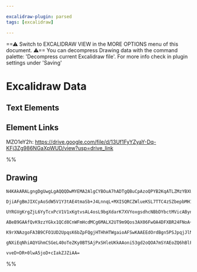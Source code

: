 ```yaml
---

excalidraw-plugin: parsed
tags: [excalidraw]

---
```

==⚠  Switch to EXCALIDRAW VIEW in the MORE OPTIONS menu of this document. ⚠== You can decompress Drawing data with the command palette: 'Decompress current Excalidraw file'. For more info check in plugin settings under 'Saving'



# Excalidraw Data
## Text Elements
## Element Links
MZO1eY2h: https://drive.google.com/file/d/13Uf1FyYZyaY-Dq-KFj3Zg986NGaXpWUD/view?usp=drive_link

%%
## Drawing
```compressed-json
N4KAkARALgngDgUwgLgAQQQDwMYEMA2AlgCYBOuA7hADTgQBuCpAzoQPYB2KqATLZMzYBXUtiRoIACyhQ4zZAHoFAc0JRJQgEYA6bGwC2CgF7N6hbEcK4OCtptbErHALRY8RMpWdx8Q1TdIEfARcZgRmBShcZQUebQA2bQB2GjoghH0EDihmbgBtcDBQMBKIEm4IAFkALQB5AEYEAE0eSVSSyFhECozNBGJiXE1g9tLMbmcAVkmABmTJ/lKYCfqA

DjiAFgBmJIXCyAoSdW5V1Y3tAE4tmaSb+J4LnnqL+MXISQRCZWlueKSL7TTC4zSZbepbMH1DZ8fYQazKEZoGZvCDMKCkNgAawQAGE2Pg2KQKgBiRpkpAozS4bCY5QYoQcYh4glEiTo6zMOC4QLZUaQABmhHw+AAyrBEehBB4+aj0ViEAB1I5tNAwjqyjHYsUwCWo/HlFH074ccK5ND1FFsLnYNTLc0zZGwunCOAASWIZtQeQAuij+eRMu7uBwhMK

UYRGVgKrgZjL6YyTcxPcV1V1xKgtvsAL4osL9bgXdarK7XVYoxgsdhcNBbDYbctMVicABynDE3FuSXik2hatKhGYABF0lB82h+QQwpThIyAKLBTLZT0+lFCOCDUfEbj1JJbeIzC5JU48HhdlFEDiYirSWTyJRkQiMbTKNhsBEIXQGBSC4IKYgKcEAFV+XqAAxGAmmqGBcCaZxBwAR2cABpUCACstmqZRC3iZsAHFcAADTgBVAMHBQzAQCgAH4hE5

ABeB9GAAfQvK9zzYGkx1QCd8CnWFmHcdMCg6MALX2UT9m9Qos3AX06FwOA4DFXBR24FNoA+TIKiIb4oFGBhCEogAhalaXjJl8UJEl+Rs2z9OwEQeSgV1R30MVNVxSzWXQUkEHJezHKyZzXJMmlnQZCyWQqdkOE5bkgoC0gnJcjJQKFUVxXTPVpUWCAHKSoKUrcuVsSVYhjlVXL8uS1z3PlbVdSlA1CjywLsiKgAlYRjVNbcqra4KMlqa1bW3B1+o

K9rXNAzgoFA3B9CFO1UD2UpqsK6bZpFQgjHTHhHTWgaioAFSwKAAEEdOrdBgn5PSJpqjJlNIC6krYCgPlwLc0BDMMWvWqaMlnRlzrej6Qm+9BuQxKgHo2jJQZh474Cy8z9IEjFhQI34tlWbQNluVZJguQ9VjBQtcox/F8CaX56nqbQZlWeJ9x7M5d0mJJcqMV99DU2F6AIIR0zmC5Jn2ngNmkuHAf0LqIsTT0IDR3K6RIbbdu4fbVdIdXRzgbhVs

gNXiEqNhiAQYGhmCSGeL40oTeZKy0BTSAjPxSHleUKkAAoni53gd2oQOA7mSYAEoZQ6hBlFDbkKlIb3cD965g54VPeAzsPI+l/6Brq7FhqgKtPV+/Bcv9BaEGjyNdY4ZR+fVLJra49FhZRbAiANtA24QFEOCr7he8tIQoAvdNe9z0o7FQhBsByEUB7gM2Lat4YuLtvuWupYvGGO198Eb0o0wqMJgnnqsZQctEDGR7oftDcvYQJTjbcnLf1XwUILo

vveD+DR+0lwA5joD+cIakZJZiAA=
```
%%